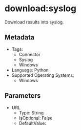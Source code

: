 <!-- region Generated -->
# download:syslog

Download results into syslog.

## Metadata

- Tags:
  - Connector
  - Syslog
  - Windows
- Language: Python
- Supported Operating Systems:
  - Windows

## Parameters

- URL
  - Type: String
  - IsOptional: False
  - DefaultValue: 
<!-- endregion -->
